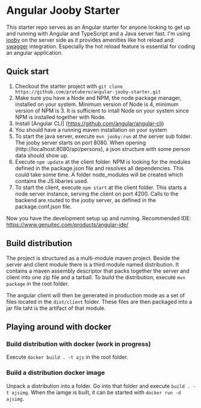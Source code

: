 # Angular Jooby Starter

This starter repo serves as an Angular starter for anyone looking to get up and running with Angular and TypeScript and a Java server fast. 
I'm using [jooby](https://github.com/jooby-project/jooby) on the server side as it provides amenities like hot reload and [swagger](https://swagger.io/) integration. Especially the hot reload feature is essential for coding an angular application.

## Quick start

1. Checkout the starter project with `git clone https://github.com/protubero/angular-jooby-starter.git`
1. Make sure you have a Node and NPM, the node package manager, installed on your system. Minimum version of Node is 4, minimum version of NPM is 3. It is sufficient to intall Node on your system since NPM is installed together with Node.   
1. Install [Angular CLI] (https://github.com/angular/angular-cli)
1. You should have a running maven installation on your system
1. To start the java server, execute `mvn jooby:run` at the server sub folder. The jooby server starts on port 8080. When opening (http://localhost:8080/api/persons), a json structure with some person data should show up.  
1. Execute `npm update` at the client folder. NPM is looking for the modules defined in the package.json file and resolves all dependencies. This could take some time. A folder node_modules will be created which contains the JS libaries used.
1. To start the client, execute `npm start` at the client folder. This starts a node server instance, serving the client on port 4200. Calls to the backend are routed to the jooby server, as defined in the package.conf.json file.

Now you have the development setup up and running.
Recommended IDE: https://www.genuitec.com/products/angular-ide/
 

## Build distribution  
 
The project is structured as a multi-module maven project. Beside the server and client module there is a third module named distribution. 
It contains a maven assembly descriptor that packs together the server and client into one zip file and a tarball. To build the distribution, execute `mvn package` in the root folder.

The angular client will then be generated in production mode as a set of files located in the `dist/client` folder. These files are then packaged into a jar file taht is the artifact of that module.
	
## Playing around with docker

### Build distribution with docker (work in progress)

Execute `docker build . -t ajs` in the root folder.


### Build a distribution docker image

Unpack a distribution into a folder. Go into that folder and execute `build . -t ajsimg`. When the iamge is built, it can be started with `docker run -d ajsimg`.





	
